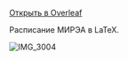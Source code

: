 [Открыть в Overleaf](https://www.overleaf.com/latex/templates/rtu-mirea-timetable/prtnrtptdwrn)

Расписание МИРЭА в LaTeX.

![IMG_3004](https://user-images.githubusercontent.com/70258211/166139175-d296c5fa-7afd-4b0e-8ede-6c082c9a3bd2.jpeg)
